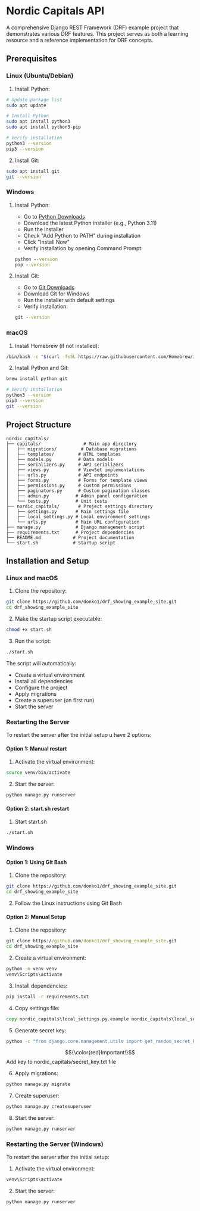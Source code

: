 # Nordic Capitals API

A comprehensive Django REST Framework (DRF) example project that demonstrates various DRF features. This project serves as both a learning resource and a reference implementation for DRF concepts.

## Prerequisites

### Linux (Ubuntu/Debian)

1. Install Python:
```bash
# Update package list
sudo apt update

# Install Python
sudo apt install python3
sudo apt install python3-pip

# Verify installation
python3 --version
pip3 --version
```

2. Install Git:
```bash
sudo apt install git
git --version
```

### Windows

1. Install Python:
   - Go to [Python Downloads](https://www.python.org/downloads/)
   - Download the latest Python installer (e.g., Python 3.11)
   - Run the installer
   - Check "Add Python to PATH" during installation
   - Click "Install Now"
   - Verify installation by opening Command Prompt:
   ```cmd
   python --version
   pip --version
   ```

2. Install Git:
   - Go to [Git Downloads](https://git-scm.com/downloads)
   - Download Git for Windows
   - Run the installer with default settings
   - Verify installation:
   ```cmd
   git --version
   ```

### macOS

1. Install Homebrew (if not installed):
```bash
/bin/bash -c "$(curl -fsSL https://raw.githubusercontent.com/Homebrew/install/HEAD/install.sh)"
```

2. Install Python and Git:
```bash
brew install python git

# Verify installation
python3 --version
pip3 --version
git --version
```

## Project Structure

```
nordic_capitals/
├── capitals/                # Main app directory
│   ├── migrations/         # Database migrations
│   ├── templates/         # HTML templates
│   ├── models.py          # Data models
│   ├── serializers.py     # API serializers
│   ├── views.py           # ViewSet implementations
│   ├── urls.py            # API endpoints
│   ├── forms.py           # Forms for template views
│   ├── permissions.py     # Custom permissions
│   ├── paginators.py      # Custom pagination classes
│   ├── admin.py          # Admin panel configuration
│   └── tests.py          # Unit tests
├── nordic_capitals/       # Project settings directory
│   ├── settings.py       # Main settings file
│   ├── local_settings.py # Local environment settings
│   └── urls.py           # Main URL configuration
├── manage.py             # Django management script
├── requirements.txt      # Project dependencies
├── README.md            # Project documentation
└── start.sh             # Startup script
```

## Installation and Setup

### Linux and macOS

1. Clone the repository:
```bash
git clone https://github.com/donko1/drf_showing_example_site.git
cd drf_showing_example_site
```

2. Make the startup script executable:
```bash
chmod +x start.sh
```

3. Run the script:
```bash
./start.sh
```

The script will automatically:
- Create a virtual environment
- Install all dependencies
- Configure the project
- Apply migrations
- Create a superuser (on first run)
- Start the server

### Restarting the Server

To restart the server after the initial setup u have 2 options:
#### Option 1: Manual restart
1. Activate the virtual environment:
```bash
source venv/bin/activate  
```
2. Start the server:
```bash
python manage.py runserver
```
#### Option 2: start.sh restart
1. Start start.sh
```bash
./start.sh
```

### Windows

#### Option 1: Using Git Bash
1. Clone the repository:
```bash
git clone https://github.com/donko1/drf_showing_example_site.git
cd drf_showing_example_site
```

2. Follow the Linux instructions using Git Bash

#### Option 2: Manual Setup
1. Clone the repository:
```cmd
git clone https://github.com/donko1/drf_showing_example_site.git
cd drf_showing_example_site
```

2. Create a virtual environment:
```cmd
python -m venv venv
venv\Scripts\activate
```

3. Install dependencies:
```cmd
pip install -r requirements.txt
```

4. Copy settings file:
```cmd
copy nordic_capitals\local_settings.py.example nordic_capitals\local_settings.py
```

5. Generate secret key:
```cmd
python -c "from django.core.management.utils import get_random_secret_key; key=get_random_secret_key(); print(key);"
```
$${\color{red}Important!}$$ Add key to nordic_capitals/secret_key.txt file

6. Apply migrations:
```cmd
python manage.py migrate
```

7. Create superuser:
```cmd
python manage.py createsuperuser
```

8. Start the server:
```cmd
python manage.py runserver
```

### Restarting the Server (Windows)

To restart the server after the initial setup:
1. Activate the virtual environment:
```cmd
venv\Scripts\activate
```
2. Start the server:
```cmd
python manage.py runserver
